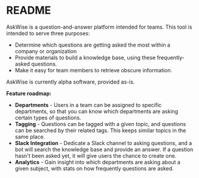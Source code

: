 # README

AskWise is a question-and-answer platform intended for teams. This tool is
intended to serve three purposes:  

* Determine which questions are getting asked the most within a company or
organization
* Provide materials to build a knowledge base, using these frequently-asked
questions.
* Make it easy for team members to retrieve obscure information.

AskWise is currently alpha software, provided as-is.

__Feature roadmap:__  
* __Departments__ - Users in a team can be assigned to specific departments, so
that you can know which departments are asking certain types of questions.
* __Tagging__ - Questions can be tagged with a given topic, and questions can
be searched by their related tags. This keeps similar topics in the same place.
* __Slack Integration__ - Dedicate a Slack channel to asking questions, and a bot
will search the knowledge base and provide an answer. If a question hasn't been
asked yet, it will give users the chance to create one.
* __Analytics__ - Gain insight into which departments are asking about a given
subject, with stats on how frequently questions are asked.
